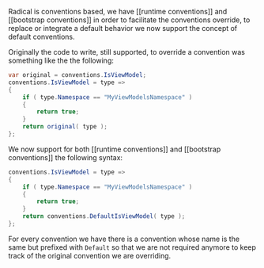 Radical is conventions based, we have [[runtime conventions]] and [[bootstrap conventions]] in order to facilitate the conventions override, to replace or integrate a default behavior we now support the concept of default conventions.

Originally the code to write, still supported, to override a convention was something like the the following:

```csharp
var original = conventions.IsViewModel;
conventions.IsViewModel = type => 
{
    if ( type.Namespace == "MyViewModelsNamespace" ) 
    {
        return true;
    }
    return original( type );
};
```

We now support for both [[runtime conventions]] and [[bootstrap conventions]] the following syntax:

```csharp
conventions.IsViewModel = type => 
{
    if ( type.Namespace == "MyViewModelsNamespace" ) 
    {
        return true;
    }
    return conventions.DefaultIsViewModel( type );
};
```

For every convention we have there is a convention whose name is the same but prefixed with `Default` so that we are not required anymore to keep track of the original convention we are overriding.
